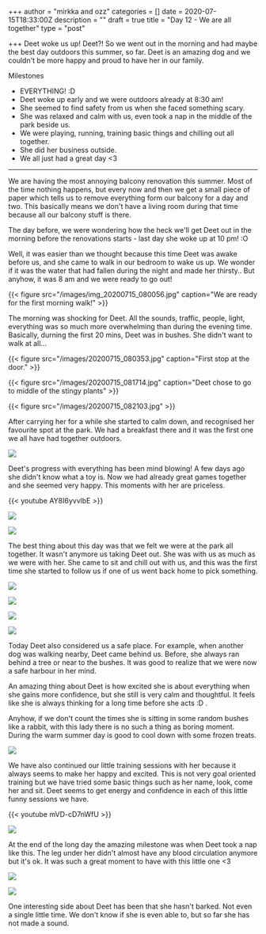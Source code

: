 +++
author = "mirkka and ozz"
categories = []
date = 2020-07-15T18:33:00Z
description = ""
draft = true
title = "Day 12 -  We are all together"
type = "post"

+++
Deet woke us up! Deet?! So we went out in the morning and had maybe the best day outdoors this summer, so far. Deet is an amazing dog and we couldn't be more happy and proud to have her in our family.

Milestones

* EVERYTHING! :D
* Deet woke up early and we were outdoors already at 8:30 am!
* She seemed to find safety from us when she faced something scary.
* She was relaxed and calm with us, even took a nap in the middle of the park beside us.
* We were playing, running, training basic things and chilling out all together.
* She did her business outside.
* We all just had a great day <3

***

We are having the most annoying balcony renovation this summer. Most of the time nothing happens, but every now and then we get a small piece of paper which tells us to remove everything form our balcony for a day and two. This basically means we don't have a living room during that time because all our balcony stuff is there.

The day before, we were wondering how the heck we'll get Deet out in the morning before the renovations starts - last day she woke up at 10 pm! :O

Well, it was easier than we thought because this time Deet was awake before us, and she came to walk in our bedroom to wake us up. We wonder if it was the water that had fallen during the night and made her thirsty.. But anyhow, it was 8 am and we were ready to go out!

{{< figure src="/images/img_20200715_080056.jpg" caption="We are ready for the first morning walk!" >}}

The morning was shocking for Deet. All the sounds, traffic, people, light, everything was so much more overwhelming than during the evening time. Basically, durning the first 20 mins, Deet was in bushes. She didn't want to walk at all...

{{< figure src="/images/20200715_080353.jpg" caption="First stop at the door." >}}

{{< figure src="/images/20200715_081714.jpg" caption="Deet chose to go to middle of the stingy plants" >}}

{{< figure src="/images/20200715_082103.jpg" >}}

After carrying her for a while she started to calm down, and recognised her favourite spot at the park. We had a breakfast there and it was the first one we all have had together outdoors.

![](/images/20200715_090008.jpg)

Deet's progress with everything has been mind blowing! A few days ago she didn't know what a toy is. Now we had already great games together and she seemed very happy. This moments with her are priceless.

{{< youtube AY8I6yvvlbE >}}

![](/images/20200715_085808.jpg)

![](/images/20200715_085818.jpg)

The best thing about this day was that we felt we were at the park all together. It wasn't anymore us taking Deet out. She was with us as much as we were with her. She came to sit and chill out with us, and this was the first time she started to follow us if one of us went back home to pick something.

![](/images/20200715_123741.jpg)

![](/images/20200715_125932.jpg)

![](/images/20200715_144722.jpg)

![](/images/20200715_122105.jpg)

Today Deet also considered us a safe place. For example, when another dog was walking nearby, Deet came behind us. Before, she always ran behind a tree or near to the bushes. It was good to realize that we were now a safe harbour in her mind.

An amazing thing about Deet is how excited she is about everything when she gains more confidence, but she still is very calm and thoughtful. It feels like she is always thinking for a long time before she acts :D . 

Anyhow, if we don't count the times she is sitting in some random bushes like a rabbit, with this lady there is no such a thing as boring moment. During the warm summer day is good to cool down with some frozen treats.

![](/images/deet-ice-treats.png)

We have also continued our little training sessions with her because it always seems to make her happy and excited. This is not very goal oriented training but we have tried some basic things such as her name, look, come her and sit. Deet seems to get energy and confidence in each of this little funny sessions we have.

{{< youtube mVD-cD7nWfU >}}

![](/images/img_20200715_155209.jpg)

At the end of the long day the amazing milestone was when Deet took a nap like this. The leg under her didn't almost have any blood circulation anymore but it's ok. It was such a great moment to have with this little one <3

![](/images/img_20200715_175911.jpg)

![](/images/20200715_182940.jpg)

One interesting side about Deet has been that she hasn't barked. Not even a single little time. We don't know if she is even able to, but so far she has not made a sound.
